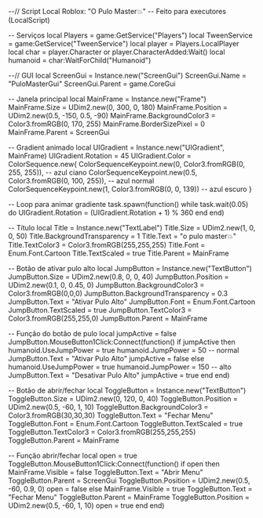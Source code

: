 --// Script Local Roblox: "O Pulo Master💥"
-- Feito para executores (LocalScript)

-- Serviços
local Players = game:GetService("Players")
local TweenService = game:GetService("TweenService")
local player = Players.LocalPlayer
local char = player.Character or player.CharacterAdded:Wait()
local humanoid = char:WaitForChild("Humanoid")

--// GUI
local ScreenGui = Instance.new("ScreenGui")
ScreenGui.Name = "PuloMasterGui"
ScreenGui.Parent = game.CoreGui

-- Janela principal
local MainFrame = Instance.new("Frame")
MainFrame.Size = UDim2.new(0, 300, 0, 180)
MainFrame.Position = UDim2.new(0.5, -150, 0.5, -90)
MainFrame.BackgroundColor3 = Color3.fromRGB(0, 170, 255)
MainFrame.BorderSizePixel = 0
MainFrame.Parent = ScreenGui

-- Gradient animado
local UIGradient = Instance.new("UIGradient", MainFrame)
UIGradient.Rotation = 45
UIGradient.Color = ColorSequence.new{
    ColorSequenceKeypoint.new(0, Color3.fromRGB(0, 255, 255)), -- azul ciano
    ColorSequenceKeypoint.new(0.5, Color3.fromRGB(0, 100, 255)), -- azul normal
    ColorSequenceKeypoint.new(1, Color3.fromRGB(0, 0, 139)) -- azul escuro
}

-- Loop para animar gradiente
task.spawn(function()
    while task.wait(0.05) do
        UIGradient.Rotation = (UIGradient.Rotation + 1) % 360
    end
end)

-- Título
local Title = Instance.new("TextLabel")
Title.Size = UDim2.new(1, 0, 0, 50)
Title.BackgroundTransparency = 1
Title.Text = "o pulo master💥"
Title.TextColor3 = Color3.fromRGB(255,255,255)
Title.Font = Enum.Font.Cartoon
Title.TextScaled = true
Title.Parent = MainFrame

-- Botão de ativar pulo alto
local JumpButton = Instance.new("TextButton")
JumpButton.Size = UDim2.new(0.8, 0, 0, 40)
JumpButton.Position = UDim2.new(0.1, 0, 0.45, 0)
JumpButton.BackgroundColor3 = Color3.fromRGB(0,0,0)
JumpButton.BackgroundTransparency = 0.3
JumpButton.Text = "Ativar Pulo Alto"
JumpButton.Font = Enum.Font.Cartoon
JumpButton.TextScaled = true
JumpButton.TextColor3 = Color3.fromRGB(255,255,0)
JumpButton.Parent = MainFrame

-- Função do botão de pulo
local jumpActive = false
JumpButton.MouseButton1Click:Connect(function()
    if jumpActive then
        humanoid.UseJumpPower = true
        humanoid.JumpPower = 50 -- normal
        JumpButton.Text = "Ativar Pulo Alto"
        jumpActive = false
    else
        humanoid.UseJumpPower = true
        humanoid.JumpPower = 150 -- alto
        JumpButton.Text = "Desativar Pulo Alto"
        jumpActive = true
    end
end)

-- Botão de abrir/fechar
local ToggleButton = Instance.new("TextButton")
ToggleButton.Size = UDim2.new(0, 120, 0, 40)
ToggleButton.Position = UDim2.new(0.5, -60, 1, 10)
ToggleButton.BackgroundColor3 = Color3.fromRGB(30,30,30)
ToggleButton.Text = "Fechar Menu"
ToggleButton.Font = Enum.Font.Cartoon
ToggleButton.TextScaled = true
ToggleButton.TextColor3 = Color3.fromRGB(255,255,255)
ToggleButton.Parent = MainFrame

-- Função abrir/fechar
local open = true
ToggleButton.MouseButton1Click:Connect(function()
    if open then
        MainFrame.Visible = false
        ToggleButton.Text = "Abrir Menu"
        ToggleButton.Parent = ScreenGui
        ToggleButton.Position = UDim2.new(0.5, -60, 0.9, 0)
        open = false
    else
        MainFrame.Visible = true
        ToggleButton.Text = "Fechar Menu"
        ToggleButton.Parent = MainFrame
        ToggleButton.Position = UDim2.new(0.5, -60, 1, 10)
        open = true
    end
end)
